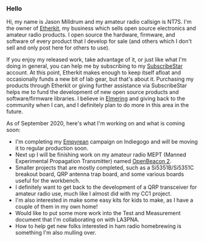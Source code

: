 ### Hello

Hi, my name is Jason Milldrum and my amateur radio callsign is NT7S. I'm the owner of [Etherkit](https://www.etherkit.com), my business which sells open source electronics and amateur radio products. I open source the hardware, firmware, and software of every product that I develop for sale (and others which I don't sell and only post here for others to use).

If you enjoy my released work, take advantage of it, or just like what I'm doing in general, you can help me by subscribing to my [SubscribeStar](https://www.subscribestar.com/nt7s) account. At this point, Etherkit makes enough to keep itself afloat and occasionally funds a new bit of lab gear, but that's about it. Purchasing my products through Etherkit or giving further assistance via SubscribeStar helps me to fund the development of new open source products and software/firmware libraries. I believe in [Elmering](https://www.onallbands.com/word-of-the-day-elmer-why-do-we-call-a-ham-radio-mentor-elmer/) and giving back to the community when I can, and I definitely plan to do more in this area in the future.

As of September 2020, here's what I'm working on and what is coming soon:
- I'm completing my [Empyrean](https://www.etherkit.com/microcontrollers/empyrean.html) campaign on Indiegogo and will be moving it to regular production soon.
- Next up I will be finishing work on my amateur radio MEPT (Manned Experimental Propagation Transmitter) named [OpenBeacon 2](https://github.com/etherkit/OpenBeacon2).
- Smaller projects that are mostly completed, such as a Si5351B/Si5351C breakout board, QRP antenna trap board, and some various boards useful for the workbench.
- I definitely want to get back to the development of a QRP transceiver for amateur radio use, much like I almost did with my CC1 project.
- I'm also interested in make some easy kits for kids to make, as I have a couple of them in my own home!
- Would like to put some more work into the Test and Measurement document that I'm collaborating on with LA3PNA.
- How to help get new folks interested in ham radio homebrewing is something I'm also mulling over.

<!--
**NT7S/NT7S** is a ✨ _special_ ✨ repository because its `README.md` (this file) appears on your GitHub profile.

Here are some ideas to get you started:

- 🔭 I’m currently working on ...
- 🌱 I’m currently learning ...
- 👯 I’m looking to collaborate on ...
- 🤔 I’m looking for help with ...
- 💬 Ask me about ...
- 📫 How to reach me: ...
- 😄 Pronouns: ...
- ⚡ Fun fact: ...
-->
